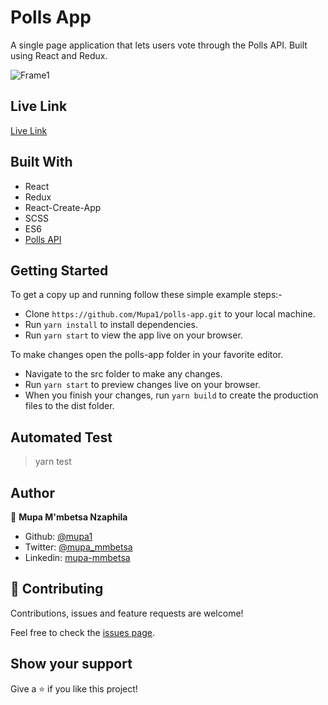 # Polls App

A single page application that lets users vote through the Polls API. Built using React and Redux.

![Frame1](https://user-images.githubusercontent.com/44979953/128134396-7765aa6f-ce46-4e57-8281-19d26f289a98.png)

## Live Link

[Live Link](https://polls-app-voting.netlify.app/questions)

## Built With

- React
- Redux
- React-Create-App
- SCSS
- ES6
- [Polls API](https://pollsapi.docs.apiary.io/)

## Getting Started

To get a copy up and running follow these simple example steps:-
- Clone `https://github.com/Mupa1/polls-app.git` to your local machine.
- Run `yarn install` to install dependencies.
- Run `yarn start` to view the app live on your browser.

To make changes open the polls-app folder in your favorite editor.
- Navigate to the src folder to make any changes.
- Run `yarn start` to preview changes live on your browser.
- When you finish your changes, run `yarn build` to create the production files to the dist folder.

## Automated Test

 > yarn test

## Author

👤 **Mupa M'mbetsa Nzaphila**

- Github: [@mupa1](https://github.com/Mupa1)
- Twitter: [@mupa_mmbetsa](https://twitter.com/mupa_mmbetsa)
- Linkedin: [mupa-mmbetsa](https://www.linkedin.com/in/mupa-mmbetsa)

## 🤝 Contributing

Contributions, issues and feature requests are welcome!

Feel free to check the [issues page](https://github.com/Mupa1/polls-app/issues).

## Show your support

Give a ⭐️ if you like this project!

